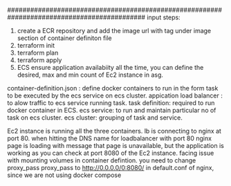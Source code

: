 ############################################################################################
input steps:
1. create a ECR repository and add the image url with tag under image section of container definiton file
2. terraform init
3. terraform plan
4. terraform apply
5. ECS ensure application availabiity all the time, you can define the desired, max and min count of Ec2 instance in asg.

container-definition.json : define docker containers to run in the form task to be executed by the ecs service on ecs cluster.
appication load balancer : to alow traffic to ecs service running task.
task definition: required to run docker container in ECS.
ecs service: to run and maintain particular no of task on ecs cluster.
ecs cluster: grouping of task and service.

Ec2 instance is running all the three containers. lb is connecting to nginx at port 80.
when hitting the DNS name for loadbalancer with port 80 nginx page is loading with message that page is unavailable, but the application is working as you can check at port 8080 of the Ec2 instance.
facing issue with mounting volumes in container defintion.
you need to change proxy_pass proxy_pass to http://0.0.0.0/0:8080/ in default.conf of nginx, since we are not using docker compose
